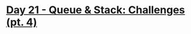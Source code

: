 #  [Day 21 - Queue & Stack: Challenges (pt. 4)](https://leetcode.com/explore/learn/card/queue-stack/239/conclusion/)

